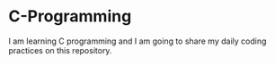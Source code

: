 # C-Programming

I am learning C programming and I am going to share my daily coding practices on this repository.
